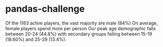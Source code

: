 # pandas-challenge
Of the 1163 active players, the vast majority are male (84%)
On average, female players spend more per person
Our peak age demographic falls between 20-24 (44.8%) with secondary groups falling between 15-19 (18.60%) and 25-29 (13.4%).
